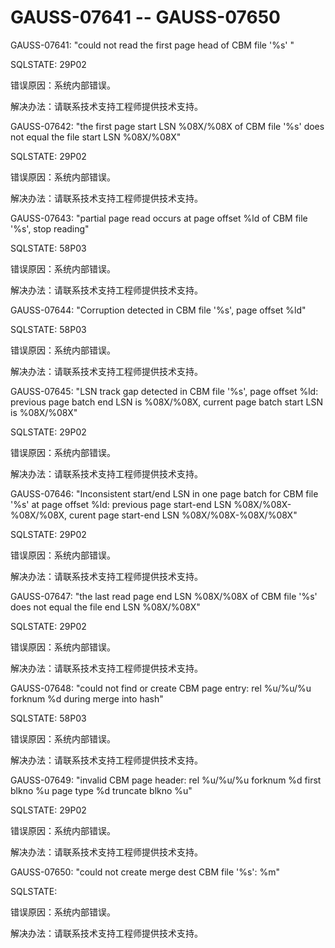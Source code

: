 # GAUSS-07641 -- GAUSS-07650<a name="ZH-CN_TOPIC_0000001090926301"></a>

GAUSS-07641: "could not read the first page head of CBM file '%s' "

SQLSTATE: 29P02

错误原因：系统内部错误。

解决办法：请联系技术支持工程师提供技术支持。

GAUSS-07642: "the first page start LSN %08X/%08X of CBM file '%s' does not equal the file start LSN %08X/%08X"

SQLSTATE: 29P02

错误原因：系统内部错误。

解决办法：请联系技术支持工程师提供技术支持。

GAUSS-07643: "partial page read occurs at page offset %ld of CBM file '%s', stop reading"

SQLSTATE: 58P03

错误原因：系统内部错误。

解决办法：请联系技术支持工程师提供技术支持。

GAUSS-07644: "Corruption detected in CBM file '%s', page offset %ld"

SQLSTATE: 58P03

错误原因：系统内部错误。

解决办法：请联系技术支持工程师提供技术支持。

GAUSS-07645: "LSN track gap detected in CBM file '%s', page offset %ld: previous page batch end LSN is %08X/%08X, current page batch start LSN is %08X/%08X"

SQLSTATE: 29P02

错误原因：系统内部错误。

解决办法：请联系技术支持工程师提供技术支持。

GAUSS-07646: "Inconsistent start/end LSN in one page batch for CBM file '%s' at page offset %ld: previous page start-end LSN %08X/%08X-%08X/%08X, curent page start-end LSN %08X/%08X-%08X/%08X"

SQLSTATE: 29P02

错误原因：系统内部错误。

解决办法：请联系技术支持工程师提供技术支持。

GAUSS-07647: "the last read page end LSN %08X/%08X of CBM file '%s' does not equal the file end LSN %08X/%08X"

SQLSTATE: 29P02

错误原因：系统内部错误。

解决办法：请联系技术支持工程师提供技术支持。

GAUSS-07648: "could not find or create CBM page entry: rel %u/%u/%u forknum %d during merge into hash"

SQLSTATE: 58P03

错误原因：系统内部错误。

解决办法：请联系技术支持工程师提供技术支持。

GAUSS-07649: "invalid CBM page header: rel %u/%u/%u forknum %d first blkno %u page type %d truncate blkno %u"

SQLSTATE: 29P02

错误原因：系统内部错误。

解决办法：请联系技术支持工程师提供技术支持。

GAUSS-07650: "could not create merge dest CBM file '%s': %m"

SQLSTATE:

错误原因：系统内部错误。

解决办法：请联系技术支持工程师提供技术支持。

